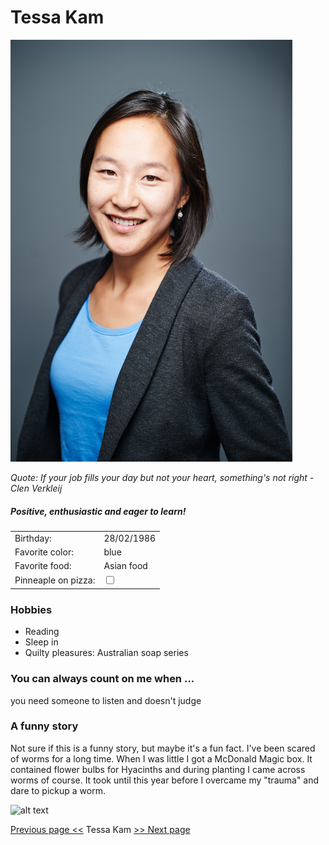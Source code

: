 # Tessa Kam

![image](TessaKam_LR.png)

*Quote: If your job fills your day but not your heart, something's not right - Clen Verkleij*

##### Positive, enthusiastic and eager to learn!
|||
|--- | ---|
|Birthday:|28/02/1986|
|Favorite color:| blue
|Favorite food:|Asian food |
|Pinneaple on pizza:| <input type="checkbox">

### Hobbies
* Reading
* Sleep in
* Quilty pleasures: Australian soap series

### You can always count on me when ...
you need someone to listen and doesn't judge

### A funny story
Not sure if this is a funny story, but maybe it's a fun fact.
I've been scared of worms for a long time. When I was little I got a McDonald Magic box. It contained flower bulbs for Hyacinths and during planting I came across worms of course. It took until this year before I overcame my "trauma" and dare to pickup a worm.

![alt text](https://media.giphy.com/media/20H2mb2XvpncDGsdXj/giphy.gif)

[Previous page <<](https://github.com/nikkizol/markdown-challenge) Tessa Kam [>> Next page](https://github.com/victoriasof/markdown-challenge)

